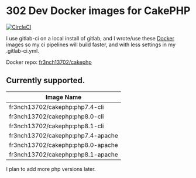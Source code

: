 # 302 Dev Docker images for CakePHP

[![CircleCI](https://circleci.com/gh/302dev/docker/tree/master.svg?style=svg)](https://circleci.com/gh/302dev/docker/tree/master)

I use gitlab-ci on a local install of gitlab, and I wrote/use these [Docker](https://hub.docker.com/) images so my ci pipelines will build faster, and with less settings in my .gitlab-ci.yml.

Docker repo: [fr3nch13702/cakephp](https://hub.docker.com/repository/docker/fr3nch13702/cakephp)

## Currently supported.

| Image Name |
| ---------- |
| fr3nch13702/cakephp:php7.4-cli |
| fr3nch13702/cakephp:php8.0-cli |
| fr3nch13702/cakephp:php8.1-cli |
| fr3nch13702/cakephp:php7.4-apache |
| fr3nch13702/cakephp:php8.0-apache |
| fr3nch13702/cakephp:php8.1-apache |

I plan to add more php versions later.
